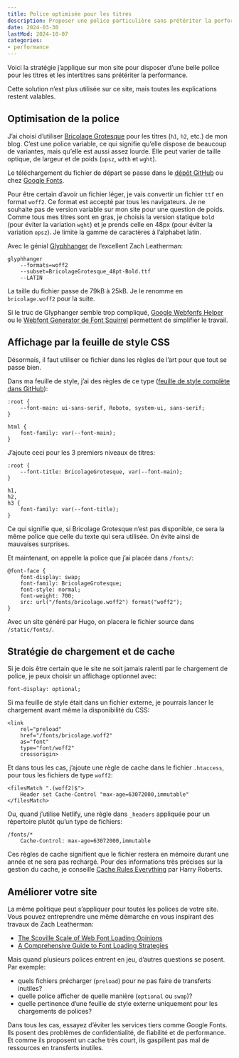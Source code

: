 ```yaml
---
title: Police optimisée pour les titres
description: Proposer une police particulière sans prétériter la performance de son site. Optimisation du fichier, stratégie de chargement et gestion du cache.
date: 2024-03-30
lastMod: 2024-10-07
categories:
- performance
---
```


Voici la stratégie j’applique sur mon site pour disposer d’une belle police pour les titres et les intertitres sans prétériter la performance.

Cette solution n’est plus utilisée sur ce site, mais toutes les explications restent valables.

## Optimisation de la police

J’ai choisi d’utiliser [Bricolage Grotesque](https://ateliertriay.github.io/bricolage/) pour les titres (`h1`, `h2`, etc.) de mon blog. C’est une police variable, ce qui signifie qu’elle dispose de beaucoup de variantes, mais qu’elle est aussi assez lourde. Elle peut varier de taille optique, de largeur et de poids (`opsz`, `wdth` et `wght`).

Le téléchargement du fichier de départ se passe dans le [dépôt GitHub](https://github.com/ateliertriay/bricolage/tree/main) ou chez [Google Fonts](https://fonts.google.com/specimen/Bricolage+Grotesque).

Pour être certain d’avoir un fichier léger, je vais convertir un fichier `ttf` en format `woff2`. Ce format est accepté par tous les navigateurs. Je ne souhaite pas de version variable sur mon site pour une question de poids. Comme tous mes titres sont en gras, je choisis la version statique `bold` (pour éviter la variation `wght`) et je prends celle en 48px (pour éviter la variation `opsz`). Je limite la gamme de caractères à l’alphabet latin.

Avec le génial [Glyphhanger](https://github.com/zachleat/glyphhanger) de l’excellent Zach Leatherman:

```
glyphhanger 
    --formats=woff2
    --subset=BricolageGrotesque_48pt-Bold.ttf 
    --LATIN
```

La taille du fichier passe de 79kB à 25kB. Je le renomme en `bricolage.woff2` pour la suite.

Si le truc de Glyphanger semble trop compliqué, [Google Webfonfs Helper](https://gwfh.mranftl.com/fonts/bricolage-grotesque?subsets=latin) ou le [Webfont Generator de Font Squirrel](https://www.fontsquirrel.com/tools/webfont-generator) permettent de simplifier le travail.

## Affichage par la feuille de style CSS

Désormais, il faut utiliser ce fichier dans les règles de l’art pour que tout se passe bien.

Dans ma feuille de style, j’ai des règles de ce type ([feuille de style complète dans GitHub](https://github.com/nfriedli/nicolasfriedli.ch/blob/main/assets/css/screen.css)):

```
:root {
    --font-main: ui-sans-serif, Roboto, system-ui, sans-serif;
}

html {
    font-family: var(--font-main);
}
```

J’ajoute ceci pour les 3 premiers niveaux de titres:

```
:root {
    --font-title: BricolageGrotesque, var(--font-main);
}

h1,
h2,
h3 {
    font-family: var(--font-title);
}
```

Ce qui signifie que, si Bricolage Grotesque n’est pas disponible, ce sera la même police que celle du texte qui sera utilisée. On évite ainsi de mauvaises surprises.

Et maintenant, on appelle la police que j’ai placée dans `/fonts/`:

```
@font-face {
    font-display: swap;
    font-family: BricolageGrotesque;
    font-style: normal;
    font-weight: 700;
    src: url("/fonts/bricolage.woff2") format("woff2");
}
```

Avec un site généré par Hugo, on placera le fichier source dans `/static/fonts/`.

## Stratégie de chargement et de cache

Si je dois être certain que le site ne soit jamais ralenti par le chargement de police, je peux choisir un affichage optionnel avec:

```
font-display: optional;
```

Si ma feuille de style était dans un fichier externe, je pourrais lancer le chargement avant même la disponibilité du CSS:

```
<link 
    rel="preload" 
    href="/fonts/bricolage.woff2" 
    as="font" 
    type="font/woff2" 
    crossorigin>
```

Et dans tous les cas, j’ajoute une règle de cache dans le fichier `.htaccess`, pour tous les fichiers de type `woff2`:

```
<filesMatch ".(woff2)$">
    Header set Cache-Control "max-age=63072000,immutable"
</filesMatch>
```

Ou, quand j’utilise Netlify, une règle dans `_headers` appliquée pour un répertoire plutôt qu’un type de fichiers:

```
/fonts/*
    Cache-Control: max-age=63072000,immutable
```

Ces règles de cache signifient que le fichier restera en mémoire durant une année et ne sera pas rechargé. Pour des informations très précises sur la gestion du cache, je conseille [Cache Rules Everything](https://www.youtube.com/watch?v=qVQjGwm_mmw) par Harry Roberts.

## Améliorer votre site

La même politique peut s’appliquer pour toutes les polices de votre site. Vous pouvez entreprendre une même démarche en vous inspirant des travaux de Zach Leatherman:

- [The Scoville Scale of Web Font Loading Opinions](https://beyondtellerrand.com/events/dusseldorf-2019/speakers/zach-leatherman)
- [A Comprehensive Guide to Font Loading Strategies](https://www.zachleat.com/web/comprehensive-webfonts/)

Mais quand plusieurs polices entrent en jeu, d’autres questions se posent. Par exemple:

- quels fichiers précharger (`preload`) pour ne pas faire de transferts inutiles?
- quelle police afficher de quelle manière (`optional` ou `swap`)?
- quelle pertinence d’une feuille de style externe uniquement pour les chargements de polices?

Dans tous les cas, essayez d’éviter les services tiers comme Google Fonts. Ils posent des problèmes de confidentialité, de fiabilité et de performance. Et comme ils proposent un cache très court, ils gaspillent pas mal de ressources en transferts inutiles.
